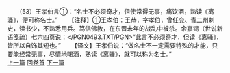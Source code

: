 　　（53）王孝伯言①：“名士不必须奇才，但使常得无事，痛饮酒，熟读《离骚》，便可称名士。”
　　【注释】①王孝伯：王恭，字孝伯，曾任兖、青二州刺史，读书少，不熟悉用兵。笃信佛教，在东晋未年的战乱中被杀。余嘉锡（世说新语笺疏）七六四页说：</PGN0493.TXT/PGN>“此言不必须奇才，但读《离骚》，皆所以自饰其短也。”
　　【译文】王孝伯说：“做名士不一定需要特殊的才能，只要能经常无事，尽情地喝酒，熟读《离骚》，就可以称为名士。”
<br>[上一篇](23_52) [回卷首](23_00) [下一篇](23_54)
